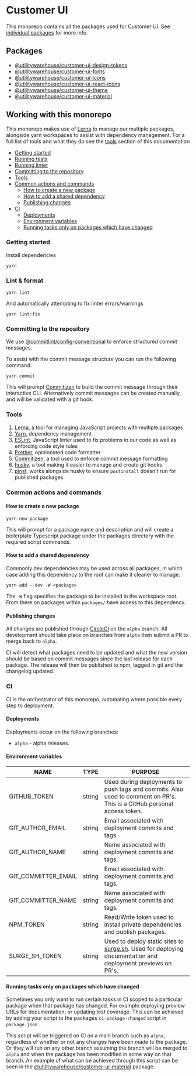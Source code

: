 # Customer UI

This monorepo contains all the packages used for Customer UI. See [individual packages](#packages) for more info.

## Packages

- [@utilitywarehouse/customer-ui-design-tokens](packages/design-tokens)
- [@utilitywarehouse/customer-ui-fonts](packages/fonts)
- [@utilitywarehouse/customer-ui-icons](packages/icons)
- [@utilitywarehouse/customer-ui-react-icons](packages/react-icons)
- [@utilitywarehouse/customer-ui-theme](packages/theme)
- [@utilitywarehouse/customer-ui-material](packages/material)

## Working with this monorepo

This monorepo makes use of [Lerna](https://lerna.js.org/) to manage our multiple
packages, alongside yarn workspaces to assist with dependency management. For a
full list of tools and what they do see the [tools](#tools) section of this
documentation

- [Getting started](#getting-started)
- [Running tests](#running-tests)
- [Running linter](#running-linter)
- [Committing to the repository](#committing-to-the-repository)
- [Tools](#tools)
- [Common actions and commands](#common-actions-and-commands)
  - [How to create a new package](#how-to-create-a-new-package)
  - [How to add a shared dependency](#how-to-add-a-shared-dependency)
  - [Publishing changes](#publishing-changes)
- [CI](#ci)
  - [Deployments](#deployments)
  - [Environment variables](#environment-variables)
  - [Running tasks only on packages which have changed](#running-tasks-only-on-packages-which-have-changed)

### Getting started

Install dependencies

```console
yarn
```

### Lint & format

```console
yarn lint
```

And automatically attempting to fix linter errors/warnings

```console
yarn lint:fix
```

### Committing to the repository

We use [@commitlint/config-conventional](https://www.npmjs.com/package/@commitlint/config-conventional) to enforce structured commit messages.

To assist with the commit message structure you can run the following command:

```console
yarn commit
```

This will prompt [Commitizen](https://www.npmjs.com/package/commitizen) to build
the commit message through their interactive CLI. Alternatively commit messages
can be created manually, and will be validated with a git hook.

### Tools

1. [Lerna](https://lerna.js.org/), a tool for managing JavaScript projects with multiple packages
1. [Yarn](https://yarnpkg.com/), dependency management
1. [ESLint](https://eslint.org/), JavaScript linter used to fix problems in our code as well as enforcing code style rules
1. [Prettier](https://prettier.io/), opinionated code formatter
1. [Commitizen](https://www.npmjs.com/package/commitizen), a tool used to enforce commit message formatting
1. [husky](https://typicode.github.io/husky/#/), a tool making it easier to manage and create git hooks
1. [pinst](https://github.com/typicode/pinst), works alongside husky to ensure `postinstall` doesn't run for published packages

### Common actions and commands

#### How to create a new package

```shell
yarn new-package
```

This will prompt for a package name and description and will create a
boilerplate Typescript package under the packages directory with the required
script commands.

#### How to add a shared dependency

Commonly dev dependencies may be used across all packages, in which case adding
this dependency to the root can make it cleaner to manage.

```shell
yarn add --dev -W <package>
```

The `-W` flag specifies the package to be installed in the workspace root. From
there on packages within `packages/` have access to this dependency.

#### Publishing changes

All changes are published through [CircleCI](https://circleci.com/) on the
`alpha` branch. All development should take place on branches from `alpha` then
submit a PR to merge back to `alpha`.

CI will detect what packages need to be updated and what the new version should
be based on commit messages since the last release for each package. The release
will then be published to npm, tagged in git and the changelog updated.

### CI

CI is the orchestrator of this monorepo, automating where possible every step to deployment.

#### Deployments

Deployments occur on the following branches:

- `alpha` - alpha releases.

#### Environment variables

| NAME                | TYPE   | PURPOSE                                                                                                                        |
| ------------------- | ------ | ------------------------------------------------------------------------------------------------------------------------------ |
| GITHUB_TOKEN        | string | Used during deployments to push tags and commits. Also used to comment on PR's. This is a GitHub personal access token.        |
| GIT_AUTHOR_EMAIL    | string | Email associated with deployment commits and tags.                                                                             |
| GIT_AUTHOR_NAME     | string | Name associated with deployment commits and tags.                                                                              |
| GIT_COMMITTER_EMAIL | string | Email associated with deployment commits and tags.                                                                             |
| GIT_COMMITTER_NAME  | string | Name associated with deployment commits and tags.                                                                              |
| NPM_TOKEN           | string | Read/Write token used to install private dependencies and publish packages.                                                    |
| SURGE_SH_TOKEN      | string | Used to deploy static sites to [surge.sh](https://surge.sh). Used for deploying documentation and deployment previews on PR's. |

#### Running tasks only on packages which have changed

Sometimes you only want to run certain tasks in CI scoped to a particular
package when that package has changed. For example deploying preview URLs for
documentation, or updating test coverage. This can be achieved by adding your
script to the packages `ci-package-changed` script in `package.json`.

This script will be triggered on CI on a main branch such as `alpha`, regardless
of whether or not any changes have been made to the package. Or they will run on
any other branch assuming the branch will be merged to `alpha` and when the
package has been modified in some way on that branch. An example of what can be
achieved through this script can be seen in the
[@utilitywarehouse/customer-ui-material](packages/material) package.
